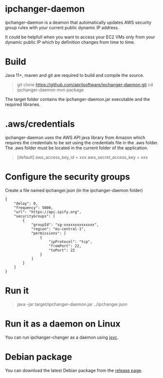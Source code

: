 # ipchanger-daemon

ipchanger-daemon is a deamon that automatically updates AWS security group rules with your current public dynamic IP address.

It could be helpfull when you want to access your EC2 VMs only from your dynamic public IP which by definition changes from time to time.

# Build

Java 11+, maven and git are required to build and compile the source.

> git clone https://github.com/aprilsoftware/ipchanger-daemon.git
> cd ipchanger-daemon
> mvn package

The target folder contains the ipchanger-daemon.jar executable and the required libraries.

# .aws/credentials

ipchanger-daemon uses the AWS API java library from Amazon which requires the credentials to be set using the credentials file in the .aws folder. The .aws folder must be located in the current folder of the application.

> [default]
> aws_access_key_id = xxx
> aws_secret_access_key = xxx

# Configure the security groups

Create a file named ipchanger.json (in the ipchanger-daemon folder)

    {
    	"delay": 0,
    	"frequency": 5000,
    	"url": "https://api.ipify.org",
    	"securityGroups": [
		    {
    			"groupId": "sg-xxxxxxxxxxxxxx",
			    "region": "eu-central-1",
			    "permissions": [
    				{
					    "ipProtocol": "tcp",
					    "fromPort": 22,
					    "toPort": 22
				    }
			    ]
		    }	
	    ]
    }


# Run it

> java -jar target/ipchanger-daemon.jar ../ipchanger.json


# Run it as a daemon on Linux

You can run ipchanger-changer as a daemon using [jsvc](https://commons.apache.org/proper/commons-daemon/jsvc.html).


# Debian package

You can download the latest Debian package from the [release page](https://github.com/aprilsoftware/ipchanger-daemon/releases).

